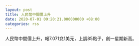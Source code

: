 ```yaml
---
layout: post
title: 人民幣中間價上升
date: 2020-07-01 09:20:21.000000000 +08:00
categories: rss
---
```


人民幣中間價上升，報7.071兌1美元，上調85點子，創一星期新高。
